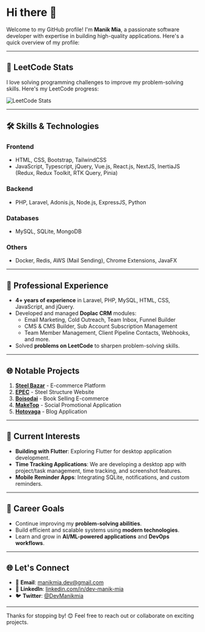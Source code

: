 # Hi there 👋

Welcome to my GitHub profile! I'm **Manik Mia**, a passionate software developer with expertise in building high-quality applications. Here's a quick overview of my profile:

---

## 🌟 LeetCode Stats
I love solving programming challenges to improve my problem-solving skills. Here's my LeetCode progress:

![LeetCode Stats](https://leetcard.jacoblin.cool/dev-manik-mia?theme=light&font=Risque)

---

## 🛠️ Skills & Technologies

### Frontend
- HTML, CSS, Bootstrap, TailwindCSS
- JavaScript, Typescript, jQuery, Vue.js, React.js, NextJS, InertiaJS (Redux, Redux Toolkit, RTK Query, Pinia)

### Backend
- PHP, Laravel, Adonis.js, Node.js, ExpressJS, Python

### Databases
- MySQL, SQLite, MongoDB

### Others
- Docker, Redis, AWS (Mail Sending), Chrome Extensions, JavaFX

---

## 💼 Professional Experience
- **4+ years of experience** in Laravel, PHP, MySQL, HTML, CSS, JavaScript, and jQuery.
- Developed and managed **Doplac CRM** modules:
  - Email Marketing, Cold Outreach, Team Inbox, Funnel Builder
  - CMS & CMS Builder, Sub Account Subscription Management
  - Team Member Management, Client Pipeline Contacts, Webhooks, and more.
- Solved **problems on LeetCode** to sharpen problem-solving skills.

---

## 🌐 Notable Projects

1. **[Steel Bazar](https://steel-bazar.com)** - E-commerce Platform  
2. **[EPEC](https://epec.com.bd)** - Steel Structure Website  
3. **[Boisodai](https://boisodai.com)** - Book Selling E-commerce  
4. **[MakeTop](https://maketop.me)** - Social Promotional Application  
5. **[Hotovaga](https://hotovaga.com)** - Blog Application  

---

## 🚀 Current Interests
- **Building with Flutter**: Exploring Flutter for desktop application development.
- **Time Tracking Applications**: We are developing a desktop app with project/task management, time tracking, and screenshot features.
- **Mobile Reminder Apps**: Integrating SQLite, notifications, and custom reminders.

---

## 🎯 Career Goals
- Continue improving my **problem-solving abilities**.
- Build efficient and scalable systems using **modern technologies**.
- Learn and grow in **AI/ML-powered applications** and **DevOps workflows**.

---

## 🌐 Let's Connect
- 📧 **Email**: [manikmia.dev@gmail.com](mailto:manikmia.dev@gmail.com)
- 💼 **LinkedIn**: [linkedin.com/in/dev-manik-mia](https://linkedin.com/in/dev-manik-mia)
- 🐦 **Twitter**: [@DevManikmia](https://x.com/DevManikmia)

---

Thanks for stopping by! 😊 Feel free to reach out or collaborate on exciting projects.
